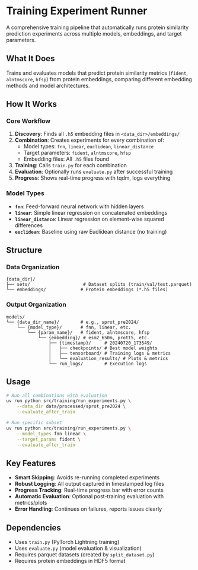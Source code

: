 # Training Experiment Runner

A comprehensive training pipeline that automatically runs protein similarity prediction experiments across multiple models, embeddings, and target parameters.

## What It Does

Trains and evaluates models that predict protein similarity metrics (`fident`, `alntmscore`, `hfsp`) from protein embeddings, comparing different embedding methods and model architectures.

## How It Works

### Core Workflow

1. **Discovery**: Finds all `.h5` embedding files in `<data_dir>/embeddings/`
2. **Combination**: Creates experiments for every combination of:
   - Model types: `fnn`, `linear`, `euclidean`, `linear_distance`
   - Target parameters: `fident`, `alntmscore`, `hfsp`
   - Embedding files: All `.h5` files found
3. **Training**: Calls `train.py` for each combination
4. **Evaluation**: Optionally runs `evaluate.py` after successful training
5. **Progress**: Shows real-time progress with tqdm, logs everything

### Model Types

- **`fnn`**: Feed-forward neural network with hidden layers
- **`linear`**: Simple linear regression on concatenated embeddings
- **`linear_distance`**: Linear regression on element-wise squared differences
- **`euclidean`**: Baseline using raw Euclidean distance (no training)

## Structure

### Data Organization

```
{data_dir}/
├── sets/                    # Dataset splits (train/val/test.parquet)
└── embeddings/             # Protein embeddings (*.h5 files)
```

### Output Organization

```
models/
└── {data_dir_name}/        # e.g., sprot_pre2024/
    └── {model_type}/       # fnn, linear, etc.
        └── {param_name}/   # fident, alntmscore, hfsp
            └── {embedding}/ # esm2_650m, prott5, etc.
                ├── {timestamp}/     # 20240720_173549/
                │   ├── checkpoints/ # Best model weights
                │   ├── tensorboard/ # Training logs & metrics
                │   └── evaluation_results/ # Plots & metrics
                └── run_logs/        # Execution logs
```

## Usage

```bash
# Run all combinations with evaluation
uv run python src/training/run_experiments.py \
    --data_dir data/processed/sprot_pre2024 \
    --evaluate_after_train

# Run specific subset
uv run python src/training/run_experiments.py \
    --model_types fnn linear \
    --target_params fident \
    --evaluate_after_train
```

## Key Features

- **Smart Skipping**: Avoids re-running completed experiments
- **Robust Logging**: All output captured in timestamped log files
- **Progress Tracking**: Real-time progress bar with error counts
- **Automatic Evaluation**: Optional post-training evaluation with metrics/plots
- **Error Handling**: Continues on failures, reports issues clearly

## Dependencies

- Uses `train.py` (PyTorch Lightning training)
- Uses `evaluate.py` (model evaluation & visualization)
- Requires parquet datasets (created by `split_dataset.py`)
- Requires protein embeddings in HDF5 format
